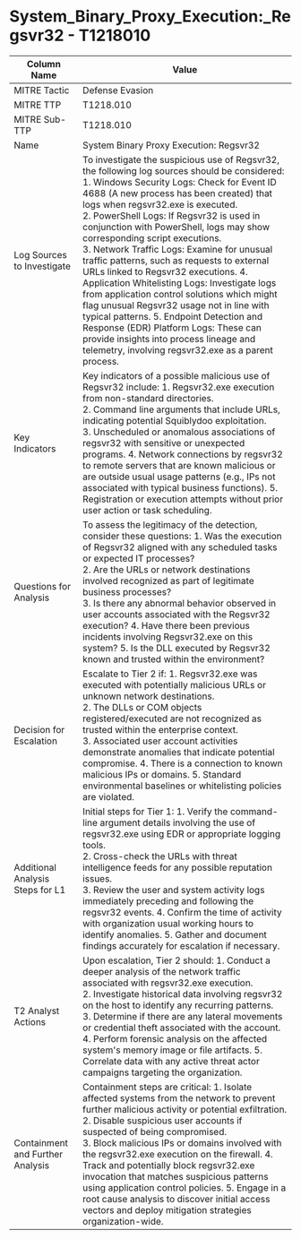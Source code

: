 # System_Binary_Proxy_Execution:_Regsvr32 - T1218010

| Column Name | Value |
|-------------|-------|
| MITRE Tactic | Defense Evasion |
| MITRE TTP | T1218.010 |
| MITRE Sub-TTP | T1218.010 |
| Name | System Binary Proxy Execution: Regsvr32 |
| Log Sources to Investigate | To investigate the suspicious use of Regsvr32, the following log sources should be considered: 1. Windows Security Logs: Check for Event ID 4688 (A new process has been created) that logs when regsvr32.exe is executed.<br>2. PowerShell Logs: If Regsvr32 is used in conjunction with PowerShell, logs may show corresponding script executions.<br>3. Network Traffic Logs: Examine for unusual traffic patterns, such as requests to external URLs linked to Regsvr32 executions. 4. Application Whitelisting Logs: Investigate logs from application control solutions which might flag unusual Regsvr32 usage not in line with typical patterns. 5. Endpoint Detection and Response (EDR) Platform Logs: These can provide insights into process lineage and telemetry, involving regsvr32.exe as a parent process. |
| Key Indicators | Key indicators of a possible malicious use of Regsvr32 include: 1. Regsvr32.exe execution from non-standard directories.<br>2. Command line arguments that include URLs, indicating potential Squiblydoo exploitation.<br>3. Unscheduled or anomalous associations of regsvr32 with sensitive or unexpected programs. 4. Network connections by regsvr32 to remote servers that are known malicious or are outside usual usage patterns (e.g., IPs not associated with typical business functions). 5. Registration or execution attempts without prior user action or task scheduling. |
| Questions for Analysis | To assess the legitimacy of the detection, consider these questions: 1. Was the execution of Regsvr32 aligned with any scheduled tasks or expected IT processes?<br>2. Are the URLs or network destinations involved recognized as part of legitimate business processes?<br>3. Is there any abnormal behavior observed in user accounts associated with the Regsvr32 execution? 4. Have there been previous incidents involving Regsvr32.exe on this system? 5. Is the DLL executed by Regsvr32 known and trusted within the environment? |
| Decision for Escalation | Escalate to Tier 2 if: 1. Regsvr32.exe was executed with potentially malicious URLs or unknown network destinations.<br>2. The DLLs or COM objects registered/executed are not recognized as trusted within the enterprise context.<br>3. Associated user account activities demonstrate anomalies that indicate potential compromise. 4. There is a connection to known malicious IPs or domains. 5. Standard environmental baselines or whitelisting policies are violated. |
| Additional Analysis Steps for L1 | Initial steps for Tier 1: 1. Verify the command-line argument details involving the use of regsvr32.exe using EDR or appropriate logging tools.<br>2. Cross-check the URLs with threat intelligence feeds for any possible reputation issues.<br>3. Review the user and system activity logs immediately preceding and following the regsvr32 events. 4. Confirm the time of activity with organization usual working hours to identify anomalies. 5. Gather and document findings accurately for escalation if necessary. |
| T2 Analyst Actions | Upon escalation, Tier 2 should: 1. Conduct a deeper analysis of the network traffic associated with regsvr32.exe execution.<br>2. Investigate historical data involving regsvr32 on the host to identify any recurring patterns.<br>3. Determine if there are any lateral movements or credential theft associated with the account. 4. Perform forensic analysis on the affected system's memory image or file artifacts. 5. Correlate data with any active threat actor campaigns targeting the organization. |
| Containment and Further Analysis | Containment steps are critical: 1. Isolate affected systems from the network to prevent further malicious activity or potential exfiltration.<br>2. Disable suspicious user accounts if suspected of being compromised.<br>3. Block malicious IPs or domains involved with the regsvr32.exe execution on the firewall. 4. Track and potentially block regsvr32.exe invocation that matches suspicious patterns using application control policies. 5. Engage in a root cause analysis to discover initial access vectors and deploy mitigation strategies organization-wide. |
